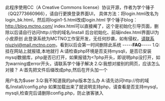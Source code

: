 此程序使用CC（A Creative Commons license）协议开源，作者为学个锤子（QQ2773660966），请自行更换登录界面UI，
具体方法：将login.html改名为login_bk.html，然后将login1-5.html改成login.html
学个锤子blog：http://blog.mctno.com/
index.html可以直接阉了，这个是初始化引导页面，删除以后请自行访问http://你的域名/install
后台初始化、前端index.html界面UI为小皮原创
此登录系统为MCTNO工作室开发，无任何抄袭，如有侵权，请联系niuziyi@mail.mctno.com，看到以后会第一时间删除此系统
-----**FAQ**-----
1.Q:挂在网站上就报错,本地就行
A:请检查php环境是否支持mysqli，是否已安装mysql数据库，php是否已打开，如果报错为<?php开头，即说明php没打开，如为warning或error开头，请联系学个锤子解决
2.Q:我想对接别的网页，应该怎么对接？
A:首先把文件后缀改成php,然后在开头加一个
<?php
$pd = @cookie(login);
$user = @cookie(user);
if($pd != TRUE){
header('location:login.html'); 
}
?>
用户名为$user
3.Q:我不知道我的php版本怎么办
A:请先访问http://你的域名/install/config.php 如果加载出来了就说明支持php，请查看是否支持mysql，mysqli,检查完后请删除config.php，防止骇客骇入
